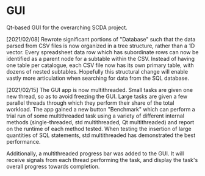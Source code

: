 # GUI
Qt-based GUI for the overarching SCDA project.

[2021/02/08]
Rewrote significant portions of "Database" such that the data parsed from CSV files is now organized in a tree structure, rather than a 1D vector. Every spreadsheet data row which has subordinate rows can now be identified as a parent node for a subtable within the CSV. Instead of having one table per catalogue, each CSV file now has its own primary table, with dozens of nested subtables. Hopefully this structural change will enable vastly more articulation when searching for data from the SQL database. 

[2021/02/15]
The GUI app is now multithreaded. Small tasks are given one new thread, so as to avoid freezing the GUI. Large tasks are given a few parallel threads through which they perform their share of the total workload. The app gained a new button "Benchmark" which can perform a trial run of some multithreaded task using a variety of different internal methods (single-threaded, std multithreaded, Qt multithreaded) and report on the runtime of each method tested. When testing the insertion of large quantities of SQL statements, std multithreaded has demonstrated the best performance. 

Additionally, a multithreaded progress bar was added to the GUI. It will receive signals from each thread performing the task, and display the task's overall progress towards completion. 
